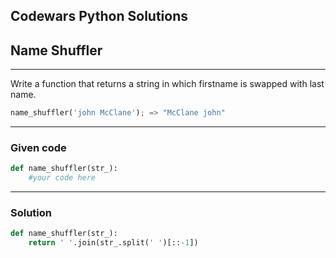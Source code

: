 
Codewars Python Solutions
---
## Name Shuffler <br>
---
Write a function that returns a string in which firstname is swapped with last name.
```python
name_shuffler('john McClane'); => "McClane john"
```

---
### Given code
```python
def name_shuffler(str_):
    #your code here
```
---
### Solution
```python
def name_shuffler(str_):
    return ' '.join(str_.split(' ')[::-1])
```
